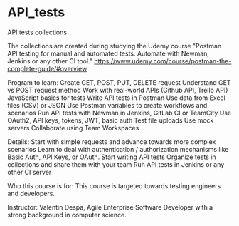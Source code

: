 # API_tests
API tests collections

The collections are created during studying the Udemy course "Postman API testing for manual and automated tests. Automate with Newman, Jenkins or any other CI tool."
https://www.udemy.com/course/postman-the-complete-guide/#overview

Program to learn:
Create GET, POST, PUT, DELETE request
Understand GET vs POST request method
Work with real-world APIs (Github API, Trello API)
JavaScript basics for tests
Write API tests in Postman
Use data from Excel files (CSV) or JSON
Use Postman variables to create workflows and scenarios
Run API tests with Newman in Jenkins, GitLab CI or TeamCity
Use OAuth2, API keys, tokens, JWT, basic auth
Test file uploads
Use mock servers
Collaborate using Team Workspaces

Details:
Start with simple requests and advance towards more complex scenarios
Learn to deal with authentication / authorization mechanisms like Basic Auth, API Keys, or OAuth.
Start writing API tests
Organize tests in collections and share them with your team
Run API tests in Jenkins or any other CI server

Who this course is for:
This course is targeted towards testing engineers and developers.

Instructor:
Valentin Despa, Agile Enterprise Software Developer with a strong background in computer science.
